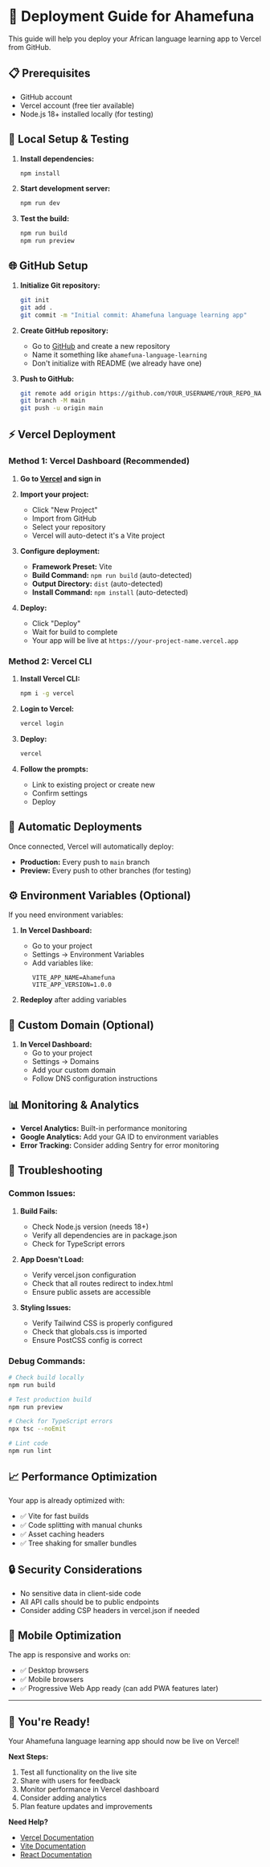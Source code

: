 # 🚀 Deployment Guide for Ahamefuna

This guide will help you deploy your African language learning app to Vercel from GitHub.

## 📋 Prerequisites

- GitHub account
- Vercel account (free tier available)
- Node.js 18+ installed locally (for testing)

## 🔧 Local Setup & Testing

1. **Install dependencies:**
   ```bash
   npm install
   ```

2. **Start development server:**
   ```bash
   npm run dev
   ```

3. **Test the build:**
   ```bash
   npm run build
   npm run preview
   ```

## 🌐 GitHub Setup

1. **Initialize Git repository:**
   ```bash
   git init
   git add .
   git commit -m "Initial commit: Ahamefuna language learning app"
   ```

2. **Create GitHub repository:**
   - Go to [GitHub](https://github.com) and create a new repository
   - Name it something like `ahamefuna-language-learning`
   - Don't initialize with README (we already have one)

3. **Push to GitHub:**
   ```bash
   git remote add origin https://github.com/YOUR_USERNAME/YOUR_REPO_NAME.git
   git branch -M main
   git push -u origin main
   ```

## ⚡ Vercel Deployment

### Method 1: Vercel Dashboard (Recommended)

1. **Go to [Vercel](https://vercel.com) and sign in**

2. **Import your project:**
   - Click "New Project"
   - Import from GitHub
   - Select your repository
   - Vercel will auto-detect it's a Vite project

3. **Configure deployment:**
   - **Framework Preset:** Vite
   - **Build Command:** `npm run build` (auto-detected)
   - **Output Directory:** `dist` (auto-detected)
   - **Install Command:** `npm install` (auto-detected)

4. **Deploy:**
   - Click "Deploy"
   - Wait for build to complete
   - Your app will be live at `https://your-project-name.vercel.app`

### Method 2: Vercel CLI

1. **Install Vercel CLI:**
   ```bash
   npm i -g vercel
   ```

2. **Login to Vercel:**
   ```bash
   vercel login
   ```

3. **Deploy:**
   ```bash
   vercel
   ```

4. **Follow the prompts:**
   - Link to existing project or create new
   - Confirm settings
   - Deploy

## 🔄 Automatic Deployments

Once connected, Vercel will automatically deploy:
- **Production:** Every push to `main` branch
- **Preview:** Every push to other branches (for testing)

## ⚙️ Environment Variables (Optional)

If you need environment variables:

1. **In Vercel Dashboard:**
   - Go to your project
   - Settings → Environment Variables
   - Add variables like:
     ```
     VITE_APP_NAME=Ahamefuna
     VITE_APP_VERSION=1.0.0
     ```

2. **Redeploy** after adding variables

## 🎯 Custom Domain (Optional)

1. **In Vercel Dashboard:**
   - Go to your project
   - Settings → Domains
   - Add your custom domain
   - Follow DNS configuration instructions

## 📊 Monitoring & Analytics

- **Vercel Analytics:** Built-in performance monitoring
- **Google Analytics:** Add your GA ID to environment variables
- **Error Tracking:** Consider adding Sentry for error monitoring

## 🔧 Troubleshooting

### Common Issues:

1. **Build Fails:**
   - Check Node.js version (needs 18+)
   - Verify all dependencies are in package.json
   - Check for TypeScript errors

2. **App Doesn't Load:**
   - Verify vercel.json configuration
   - Check that all routes redirect to index.html
   - Ensure public assets are accessible

3. **Styling Issues:**
   - Verify Tailwind CSS is properly configured
   - Check that globals.css is imported
   - Ensure PostCSS config is correct

### Debug Commands:

```bash
# Check build locally
npm run build

# Test production build
npm run preview

# Check for TypeScript errors
npx tsc --noEmit

# Lint code
npm run lint
```

## 📈 Performance Optimization

Your app is already optimized with:
- ✅ Vite for fast builds
- ✅ Code splitting with manual chunks
- ✅ Asset caching headers
- ✅ Tree shaking for smaller bundles

## 🔒 Security Considerations

- No sensitive data in client-side code
- All API calls should be to public endpoints
- Consider adding CSP headers in vercel.json if needed

## 📱 Mobile Optimization

The app is responsive and works on:
- ✅ Desktop browsers
- ✅ Mobile browsers
- ✅ Progressive Web App ready (can add PWA features later)

---

## 🎉 You're Ready!

Your Ahamefuna language learning app should now be live on Vercel! 

**Next Steps:**
1. Test all functionality on the live site
2. Share with users for feedback
3. Monitor performance in Vercel dashboard
4. Consider adding analytics
5. Plan feature updates and improvements

**Need Help?**
- [Vercel Documentation](https://vercel.com/docs)
- [Vite Documentation](https://vitejs.dev/guide/)
- [React Documentation](https://react.dev/)
